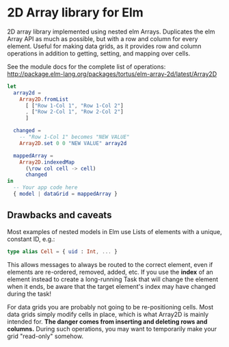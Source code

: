 # 2D Array library for Elm

2D array library implemented using nested elm Arrays.
Duplicates the elm Array API as much as possible, but with
a row and column for every element. Useful for making data grids,
as it provides row and column operations in addition to getting,
setting, and mapping over cells.

See the module docs for the complete list of operations: http://package.elm-lang.org/packages/tortus/elm-array-2d/latest/Array2D


```elm
let
  array2d =
    Array2D.fromList
      [ ["Row 1-Col 1", "Row 1-Col 2"]
      , ["Row 2-Col 1", "Row 2-Col 2"]
      ]

  changed =
    -- "Row 1-Col 1" becomes "NEW VALUE"
    Array2D.set 0 0 "NEW VALUE" array2d

  mappedArray =
    Array2D.indexedMap
      (\row col cell -> cell)
      changed
in
  -- Your app code here
  { model | dataGrid = mappedArray }
```

## Drawbacks and caveats

Most examples of nested models in Elm use Lists of elements with a
unique, constant ID, e.g.:

```elm
type alias Cell = { uid : Int, ... }
```

This allows messages to always be routed to the correct
element, even if elements are re-ordered, removed, added, etc.
If you use the **index** of an element instead to create a
long-running Task that will change the element when it ends, be aware
that the target element's index may have changed during the task!

For data grids you are probably not going to be re-positioning
cells. Most data grids simply modify cells in place, which is what
Array2D is mainly intended for. **The danger comes from inserting and
deleting rows and columns.** During such operations, you may want to
temporarily make your grid "read-only" somehow.

